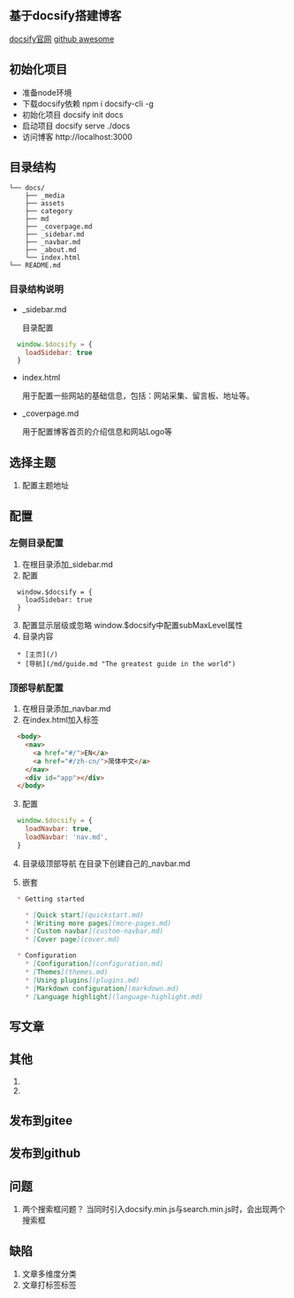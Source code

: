 
## 基于docsify搭建博客

[docsify官网](https://docsify.js.org/)
[github awesome](https://github.com/docsifyjs/awesome-docsify)

## 初始化项目

+ 准备node环境
+ 下载docsify依赖 npm i docsify-cli -g
+ 初始化项目 docsify init docs
+ 启动项目 docsify serve ./docs
+ 访问博客 http://localhost:3000

## 目录结构
```
└── docs/
    ├── _media
    ├── assets
    ├── category
    ├── md
    ├── _coverpage.md
    ├── _sidebar.md
    ├── _navbar.md
    ├── _about.md
    └── index.html
└── README.md    
```

### 目录结构说明

+ _sidebar.md 
 
  目录配置
```javascript
  window.$docsify = {
    loadSidebar: true
  }
```

+ index.html 
 
  用于配置一些网站的基础信息，包括：网站采集、留言板、地址等。
+ _coverpage.md 
 
  用于配置博客首页的介绍信息和网站Logo等

## 选择主题

1. 配置主题地址

## 配置

### 左侧目录配置

1. 在根目录添加_sidebar.md
2. 配置
```
  window.$docsify = {
    loadSidebar: true
  }
``` 
3. 配置显示层级或忽略
   <!-- {docsify-ignore} -->
   <!-- {docsify-ignore-all} -->
   window.$docsify中配置subMaxLevel属性
4. 目录内容
```
  * [主页](/)
  * [导航](/md/guide.md "The greatest guide in the world")
```


### 顶部导航配置

1. 在根目录添加_navbar.md
2. 在index.html加入标签
```html
  <body>
    <nav>
      <a href="#/">EN</a>
      <a href="#/zh-cn/">简体中文</a>
    </nav>
    <div id="app"></div>
  </body>
```
3. 配置
```javascript
  window.$docsify = {
    loadNavbar: true,
    loadNavbar: 'nav.md',
  }
```
4. 目录级顶部导航
   在目录下创建自己的_navbar.md

5. 嵌套
```md
  * Getting started

    * [Quick start](quickstart.md)
    * [Writing more pages](more-pages.md)
    * [Custom navbar](custom-navbar.md)
    * [Cover page](cover.md)

  * Configuration
    * [Configuration](configuration.md)
    * [Themes](themes.md)
    * [Using plugins](plugins.md)
    * [Markdown configuration](markdown.md)
    * [Language highlight](language-highlight.md)
```


## 写文章

## 其他

1. 

2. 

## 发布到gitee 


## 发布到github

## 问题

1. 两个搜索框问题？
   当同时引入docsify.min.js与search.min.js时，会出现两个搜索框

## 缺陷

1. 文章多维度分类
2. 文章打标签标签
